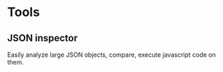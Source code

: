 # Tools

## JSON inspector

Easily analyze large JSON objects, compare, execute javascript code on them.

